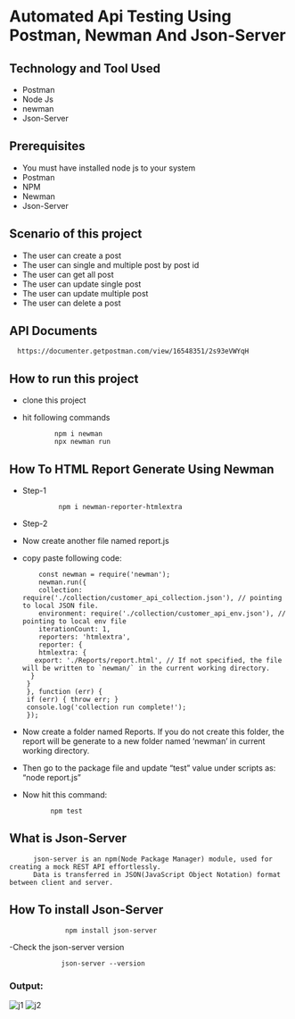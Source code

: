 # Automated Api Testing Using Postman, Newman And Json-Server

## Technology and Tool Used
- Postman
- Node Js
- newman
- Json-Server

## Prerequisites

- You must have installed node js to your system
- Postman
- NPM
- Newman
- Json-Server

## Scenario of this project

- The user can create a post
- The user can single and multiple post by post id
- The user can get all post 
- The user can update single post
- The user can update multiple post
- The user can delete a post

## API Documents

      https://documenter.getpostman.com/view/16548351/2s93eVWYqH 


## How to run this project

- clone this project
- hit following commands

              npm i newman
              npx newman run
 
 
## How To HTML Report Generate Using Newman

- Step-1

               npm i newman-reporter-htmlextra

- Step-2 
- Now create another file named report.js
- copy paste following code:

          const newman = require('newman');
          newman.run({
          collection: require('./collection/customer_api_collection.json'), // pointing to local JSON file.
          environment: require('./collection/customer_api_env.json'), // pointing to local env file
          iterationCount: 1,
          reporters: 'htmlextra',
          reporter: {
          htmlextra: {
         export: './Reports/report.html', // If not specified, the file will be written to `newman/` in the current working directory.
        }
       }
       }, function (err) {
       if (err) { throw err; }
       console.log('collection run complete!');
       });


- Now create a folder named Reports. If you do not create this folder, the report will be generate to a new folder named ‘newman’ in current working directory.

- Then go to the package file and update “test” value under scripts as: “node report.js”

- Now hit this command:

             npm test
 
 ## What is Json-Server
 
 
          json-server is an npm(Node Package Manager) module, used for creating a mock REST API effortlessly. 
          Data is transferred in JSON(JavaScript Object Notation) format between client and server.
 
 ## How To install Json-Server
 
                  npm install json-server
                  
 -Check the json-server version
 
                 json-server --version
 
 ### Output: 
 
 
 ![j1](https://user-images.githubusercontent.com/78067017/235963646-486c915a-403b-4a59-a156-dc5c86d63950.png)
![j2](https://user-images.githubusercontent.com/78067017/235963662-1a1816c7-f784-4dfe-91db-c7e9e615bb9f.png)









